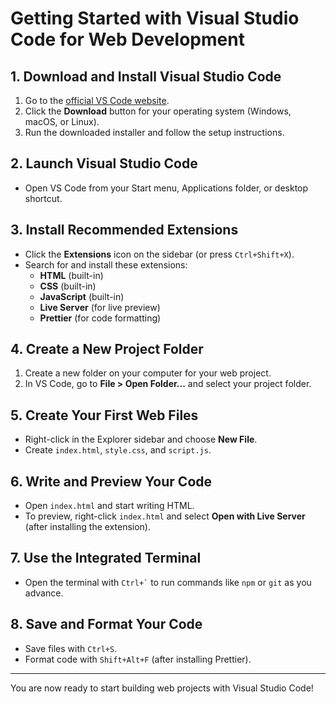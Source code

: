 # Getting Started with Visual Studio Code for Web Development

## 1. Download and Install Visual Studio Code

1. Go to the [official VS Code website](https://code.visualstudio.com/).
2. Click the **Download** button for your operating system (Windows, macOS, or Linux).
3. Run the downloaded installer and follow the setup instructions.

## 2. Launch Visual Studio Code

- Open VS Code from your Start menu, Applications folder, or desktop shortcut.

## 3. Install Recommended Extensions

- Click the **Extensions** icon on the sidebar (or press `Ctrl+Shift+X`).
- Search for and install these extensions:
    - **HTML** (built-in)
    - **CSS** (built-in)
    - **JavaScript** (built-in)
    - **Live Server** (for live preview)
    - **Prettier** (for code formatting)

## 4. Create a New Project Folder

1. Create a new folder on your computer for your web project.
2. In VS Code, go to **File > Open Folder...** and select your project folder.

## 5. Create Your First Web Files

- Right-click in the Explorer sidebar and choose **New File**.
- Create `index.html`, `style.css`, and `script.js`.

## 6. Write and Preview Your Code

- Open `index.html` and start writing HTML.
- To preview, right-click `index.html` and select **Open with Live Server** (after installing the extension).

## 7. Use the Integrated Terminal

- Open the terminal with `` Ctrl+` `` to run commands like `npm` or `git` as you advance.

## 8. Save and Format Your Code

- Save files with `Ctrl+S`.
- Format code with `Shift+Alt+F` (after installing Prettier).

---

You are now ready to start building web projects with Visual Studio Code!